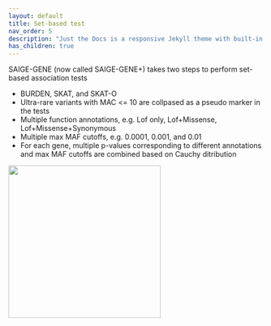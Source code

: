 ```yaml
---
layout: default
title: Set-based test 
nav_order: 5
description: "Just the Docs is a responsive Jekyll theme with built-in search that is easily customizable and hosted on GitHub Pages."
has_children: true
---
```



SAIGE-GENE (now called SAIGE-GENE+) takes two steps to perform set-based association tests 
- BURDEN, SKAT, and SKAT-O
- Ultra-rare variants with MAC <= 10 are collpased as a pseudo marker in the tests
- Multiple function annotations, e.g. Lof only, Lof+Missense, Lof+Missense+Synonymous
- Multiple max MAF cutoffs, e.g. 0.0001, 0.001, and 0.01
- For each gene, multiple p-values corresponding to different annotations and max MAF cutoffs are combined based on Cauchy ditribution

<img src=https://saigegit.github.io/SAIGE/assets/img/SAIGE-GENE-pie.png width="300">
